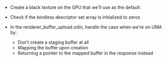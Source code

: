 - Create a black texture on the GPU that we'll use as the default
 
- Check if the bindless descriptor set array is initialized to zeros

- In the renderer_buffer_upload.odin, handle the case when we're on UMA by:
    - Don't create a staging buffer at all
    - Mapping the buffer upon creation 
    - Returning a pointer to the mapped buffer in the response instead